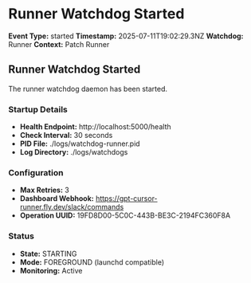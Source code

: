 # Runner Watchdog Started

**Event Type:** started
**Timestamp:** 2025-07-11T19:02:29.3NZ
**Watchdog:** Runner
**Context:** Patch Runner


## Runner Watchdog Started

The runner watchdog daemon has been started.

### Startup Details
- **Health Endpoint:** http://localhost:5000/health
- **Check Interval:** 30 seconds
- **PID File:** ./logs/watchdog-runner.pid
- **Log Directory:** ./logs/watchdogs

### Configuration
- **Max Retries:** 3
- **Dashboard Webhook:** https://gpt-cursor-runner.fly.dev/slack/commands
- **Operation UUID:** 19FD8D00-5C0C-443B-BE3C-2194FC360F8A

### Status
- **State:** STARTING
- **Mode:** FOREGROUND (launchd compatible)
- **Monitoring:** Active


